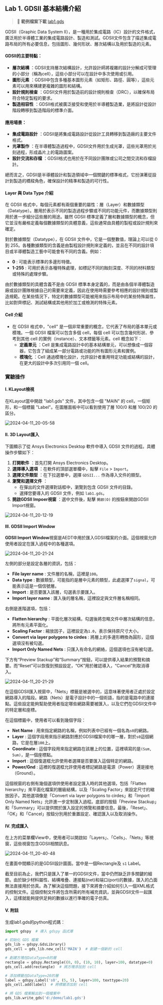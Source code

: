 Lab 1. GDSII 基本結構介紹
---

> :link: **範例檔案下載**
[lab1.gds](/assets/lab1.gds)


GDSII（Graphic Data System II），是一種用於集成電路（IC）設計的文件格式，廣泛用於半導體工業的集成電路設計、製造和測試。GDSII文件包含了描述集成電路布局的所有必要信息，包括圖形、幾何形狀、層次結構以及用於製造的元素。
#### GDSII的主要特點： 
- **層次結構** ：GDSII支持層次結構設計，允許設計師將複雜的設計分解成可管理的小部分（稱為cell），這些小部分可以在設計中多次使用或引用。 
- **圖形元素** ：GDSII中包含多種基本圖形元素（如矩形、路徑、圓等），這些元素可以用來構建更複雜的圖形和結構。 
- **設計規則檢查** ：GDSII文件用於製造前的設計規則檢查（DRC），以確保布局符合特定製程的要求。 
- **製造相容性** ：GDSII格式被廣泛接受和使用於半導體製造業，是將設計從設計階段轉移到製造階段的標準介面。
#### 應用場景： 
- **集成電路設計** ：GDSII是將集成電路設計從設計工具轉移到製造廠的主要文件格式。 
- **光罩製作** ：在半導體製造過程中，GDSII文件用於生成光罩，這些光罩用於光刻過程，形成晶片上的電路圖案。 
- **設計交流和存檔** ：GDSII格式也用於在不同設計團隊或公司之間交流和存檔設計。

總而言之，GDSII是半導體設計和製造領域中一個關鍵的標準格式，它扮演著從設計到製造的橋樑角色，確保設計的精準和製造的可行性。
#### Layer 與 Data Type 介紹
在 GDSII 格式中，每個元素都有兩個重要的屬性：層（Layer）和數據類型（Datatype）。層用於表示不同的製造過程步驟或不同的功能元件，而數據類型則用於進一步細分這些層的用途。雖然 GDSII 標準定義了層和數據類型的概念，但它並沒有嚴格定義每個數據類型的具體意義，這些通常由具體的製程或設計規則來確定。

對於數據類型（Datatype），在 GDSII 文件中，它是一個整數值，理論上可以從 0 到 255。各種數據類型的含義是由製程設計規則來定義的，並且在不同的設計項目或半導體製造工藝中可能會有不同的含義。例如： 
- **0** : 可能表示標準的多邊形特徵。 
- **1-255** : 可用於表示各種特殊處理，如標記不同的蝕刻深度、不同的材料類型或特殊的處理步驟。

由於數據類型的具體含義不是由 GDSII 標準本身定義的，而是由各個半導體製造廠或設計團隊根據自己的需要來定義，因此在使用時需要參考相應的設計規則或製造規範。在某些情況下，特定的數據類型可能被用來指示布局中的某些特殊屬性，比如對齊標記、測試結構或其他用於加工或檢測的特殊元素。

#### Cell 介紹
- 在 GDSII 格式中，"cell" 是一個非常重要的概念，它代表了布局的基本單元或模塊。一個 GDSII 檔案可以包含多個 cell，每個 cell 可以包含幾何形狀、參考到其他 cell 的實例（instance）、文本標籤等元素。cell 概念如下：
    - **定義單元** ：Cell 是集成電路設計中的基本結構單元，可以想像成一個容器，它包含了組成某一部分電路或功能的所有圖形元素和實例。 
    - **模塊化** ：Cell 通過模塊化設計，允許設計者重用特定功能或結構的設計，在更大的設計中多次引用同一個 cell。




### 實驗操作
#### I. KLayout檢視
在KLayout當中開啟 "lab1.gds" 文件，其中包含一個 "MAIN" 的 cell，一個矩形，和一個標籤 "Label"。在圖層面板中可以看到使用了層 100/0 和層 100/20 的區分。

![2024-04-11_20-05-58](/assets/2024-04-11_20-05-58.png)


#### II. 3D Layout匯入
下圖顯示了從 Ansys Electronics Desktop 軟件中導入 GDSII 文件的過程。具體操作步驟如下： 
1. **打開軟件** ：首先打開 Ansys Electronics Desktop。 
2. **選擇導入選項** ：在軟件的頂部選單欄中，點擊 `File` > `Import`。 
3. **選擇文件類型** ：在下拉選單中，選擇 `GDSII...` 作為導入文件的類型。 
4. **瀏覽和選擇文件** ：
    - 在彈出的文件選擇對話框中，瀏覽到包含 GDSII 文件的目錄。 
    - 選擇您要導入的 GDSII 文件，例如 `lab1.gds`。 
5. **開啟GDSII Impoer視窗** ：選中文件後，點擊 `開啟(O)` 的按鈕來開啟GDSII Import視窗。

![2024-04-11_20-12-19](/assets/2024-04-11_20-12-19.png)

#### III. GDSII Import Window
**GDSII Import Window**視窗是AEDT中用於匯入GDSII檔案的介面。這個視窗允許使用者設定在匯入過程中的各種選項。

![2024-04-11_20-21-24](/assets/2024-04-11_20-21-24.png)

左側的部分是設定各層的資訊，包括： 
- **File layer name** : 文件層的名稱，這裡是`100`。 
- **Data type** : 數據類型，可能指的是層中元素的類型，此處選擇了`signal`，可能表示這是一個信號層。 
- **Import** : 是否要匯入該層，勾選表示要匯入。 
- **Import layer name** : 匯入後的層名稱，這裡設定與文件層名稱相同。

右側是進階選項，包括： 
- **Flatten hierarchy** : 平面化層次結構，勾選後將忽略文件中層次結構的信息，將所有元素平面化。 
- **Scaling Factor** : 縮放因子，這裡設定為`1.0`，表示保持原尺寸大小。 
- **Convert via layer polygons to cirdes** : 將層上的多邊形轉換為圓形，這個選項沒有被勾選。 
- **Import Only Named Nets** : 只匯入有命名的網絡，這個選項也沒有被勾選。

下方有“Preview Stackup”和“Summary”按鈕，可以提供導入結果的預覽和摘要。而“Reset”可以恢復到預設設定，“OK”用於確認導入，“Cancel”則取消導入。

![2024-04-11_20-21-29](/assets/2024-04-11_20-21-29.png)

在這個GDSII匯入視窗中，「Nets」標籤是被選中的，這意味著使用者正處於設定網路導入的階段。網路（Nets）是電子設計中的一個術語，指的是電路中的連接點。這些設定能夠幫助使用者指定哪些網路需要被匯入，以及它們在GDSII文件中的特定層和座標。

在這個標籤中，使用者可以看到幾個字段： 
- **Net Name** : 用來指定網路的名稱，例如列表中已經有一個名為`s0`的網路。 
- **Layer** : 這個字段用來指示網路對應於GDSII檔案中的哪一層，對於`s0`這個網路，它是在層`100`上。 
- **Coordinate** : 這個字段用來指定網路在該層上的位置，這裡填寫的是`(Sum, 5um)`，是一個座標點。 
- **Import** : 這個復選框允許使用者選擇是否要匯入這個特定的網路。 
- **Power/Gnd** : 這裡的復選框允許使用者標記網路是電源（Power）還是接地（Ground）。

這個視窗的右側有幾個選項供使用者設定匯入時的其他選項，包括「Flatten hierarchy」來平面化檔案的層級結構，以及「Scaling Factor」來設定尺寸的縮放因子。其他選項像是「Convert via layer polygons to cirdes」和「Import Only Named Nets」允許進一步定制匯入過程。底部的按鈕「Preview Stackup」和「Summary」可以提供關於匯入設定的預覽和摘要信息。最後，「Reset」、「OK」和「Cancel」按鈕分別用於重置設定、確認匯入以及取消操作。

#### IV. 完成匯入
在上方的菜單欄View中，使用者可以開啟如「Layers」、「Cells」、「Nets」等視窗，這些視窗包含GDSII相關訊息。

![2024-04-11_20-40-48](/assets/2024-04-11_20-40-48.png)

在畫面中間顯示的是GDSII設計圖面。當中是一個Rectangle及 `s1` Label。

截至目前為止，我們只是匯入了單一的GDSII文件，當中仍然缺乏許多關鍵的細節。由於缺少材料屬性、結構堆疊、連接點(net)和端口(port)的數據，匯入的凸面無法直接用於仿真。為了解決這個問題，接下來將會介紹如何引入一個XML格式的控制文件。這個控制文件將包含所需的所有補充資訊，並與GDSII文件一起匯入，這樣就能夠提供足夠的數據以進行準確的電子仿真。

#### V. 附註
生成lab1.gds的python程式碼：
```python
import gdspy  # 導入 gdspy 函式庫

# 初始化 GDS 檔案
gds_lib = gdspy.GdsLibrary()
gds_cell = gds_lib.new_cell('MAIN')  # 創建一個新的 cell

# 創建方塊在DataType=0的層
rectangle = gdspy.Rectangle((0, 0), (10, 10), layer=100, datatype=0)
gds_cell.add(rectangle)  # 將方塊添加到 cell

# 添加標籤在DataType=20的層
label = gdspy.Label('s0', (5, 5), layer=100, texttype=20)
gds_cell.add(label)  # 將標籤添加到 cell

# 將 GDS 檔案輸出到一個檔案中
gds_lib.write_gds('d:/demo/lab1.gds')
```